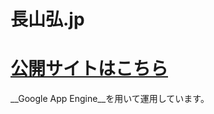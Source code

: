 # 長山弘.jp

[公開サイトはこちら](http://長山弘.jp)
================================

__Google App Engine__を用いて運用しています。
